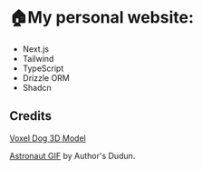 # 🏠My personal website:

- Next.js
- Tailwind
- TypeScript
- Drizzle ORM
- Shadcn

## Credits

[Voxel Dog 3D Model](https://sketchfab.com/3d-models/voxel-dog-7604c96da44a44ba900c51e753fb6339)

[Astronaut GIF](https://tenor.com/bCgDy.gif) by Author's Dudun.
